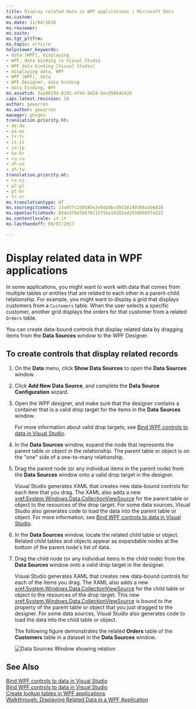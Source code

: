 ```yaml
---
title: Display related data in WPF applications | Microsoft Docs
ms.custom: 
ms.date: 11/04/2016
ms.reviewer: 
ms.suite: 
ms.tgt_pltfrm: 
ms.topic: article
helpviewer_keywords:
- data [WPF], displaying
- WPF, data binding in Visual Studio
- WPF data binding [Visual Studio]
- displaying data, WPF
- WPF [WPF], data
- WPF Designer, data binding
- data binding, WPF
ms.assetid: 3aa80194-0191-474d-9d28-5ec05654b426
caps.latest.revision: 16
author: gewarren
ms.author: gewarren
manager: ghogen
translation.priority.ht:
- de-de
- es-es
- fr-fr
- it-it
- ja-jp
- ko-kr
- ru-ru
- zh-cn
- zh-tw
translation.priority.mt:
- cs-cz
- pl-pl
- pt-br
- tr-tr
ms.translationtype: HT
ms.sourcegitcommit: 33a857c2d8585e2e8da9bcd9158190366a3b6830
ms.openlocfilehash: 034e376e5667611275ee14202ad25586603f4222
ms.contentlocale: it-it
ms.lasthandoff: 09/07/2017

---
```

# <a name="display-related-data-in-wpf-applications"></a>Display related data in WPF applications
In some applications, you might want to work with data that comes from multiple tables or entities that are related to each other in a parent-child relationship. For example, you might want to display a grid that displays customers from a `Customers` table. When the user selects a specific customer, another grid displays the orders for that customer from a related `Orders` table.  
  
 You can create data-bound controls that display related data by dragging items from the **Data Sources** window to the WPF Designer.  
  
## <a name="to-create-controls-that-display-related-records"></a>To create controls that display related records  
  
1.  On the **Data** menu, click **Show Data Sources** to open the **Data Sources** window.  
  
2.  Click **Add New Data Source**, and complete the **Data Source Configuration** wizard.  
  
3.  Open the WPF designer, and make sure that the designer contains a container that is a valid drop target for the items in the **Data Sources** window.  
  
     For more information about valid drop targets, see [Bind WPF controls to data in Visual Studio](../data-tools/bind-wpf-controls-to-data-in-visual-studio.md).  
  
4.  In the **Data Sources** window, expand the node that represents the parent table or object in the relationship. The parent table or object is on the "one" side of a one-to-many relationship.  
  
5.  Drag the parent node (or any individual items in the parent node) from the **Data Sources** window onto a valid drop target in the designer.  
  
     Visual Studio generates XAML that creates new data-bound controls for each item that you drag. The XAML also adds a new <xref:System.Windows.Data.CollectionViewSource> for the parent table or object to the resources of the drop target. For some data sources, Visual Studio also generates code to load the data into the parent table or object. For more information, see [Bind WPF controls to data in Visual Studio](../data-tools/bind-wpf-controls-to-data-in-visual-studio.md).  
  
6.  In the **Data Sources** window, locate the related child table or object. Related child tables and objects appear as expandable nodes at the bottom of the parent node's list of data.  
  
7.  Drag the child node (or any individual items in the child node) from the **Data Sources** window onto a valid drop target in the designer.  
  
     Visual Studio generates XAML that creates new data-bound controls for each of the items you drag. The XAML also adds a new <xref:System.Windows.Data.CollectionViewSource> for the child table or object to the resources of the drop target. This new <xref:System.Windows.Data.CollectionViewSource> is bound to the property of the parent table or object that you just dragged to the designer. For some data sources, Visual Studio also generates code to load the data into the child table or object.  
  
     The following figure demonstrates the related **Orders** table of the **Customers** table in a dataset in the **Data Sources** window.  
  
     ![Data Sources Window showing relation](../data-tools/media/datasources2.gif "DataSources2")  
  
## <a name="see-also"></a>See Also  
 [Bind WPF controls to data in Visual Studio](../data-tools/bind-wpf-controls-to-data-in-visual-studio.md)   
 [Bind WPF controls to data in Visual Studio](../data-tools/bind-wpf-controls-to-data-in-visual-studio.md)   
 [Create lookup tables in WPF applications](../data-tools/create-lookup-tables-in-wpf-applications.md)   
 [Walkthrough: Displaying Related Data in a WPF Application](../data-tools/display-related-data-in-wpf-applications.md)
